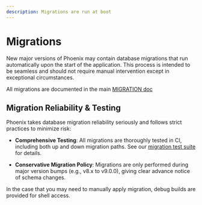 ```yaml
---
description: Migrations are run at boot
---
```

# Migrations

New major versions of Phoenix may contain database migrations that run automatically upon the start of the application. This process is intended to be seamless and should not require manual intervention except in exceptional circumstances.

All migrations are documented in the main [MIGRATION doc](https://github.com/Arize-ai/phoenix/blob/main/MIGRATION.md)

## Migration Reliability & Testing

Phoenix takes database migration reliability seriously and follows strict practices to minimize risk:

- **Comprehensive Testing**: All migrations are thoroughly tested in CI, including both up and down migration paths. See our [migration test suite](https://github.com/Arize-ai/phoenix/blob/main/tests/integration/db_migrations/test_up_and_down_migrations.py) for details.

- **Conservative Migration Policy**: Migrations are only performed during major version bumps (e.g., v8.x to v9.0.0), giving clear advance notice of schema changes.

In the case that you may need to manually apply migration, debug builds are provided for shell access.

